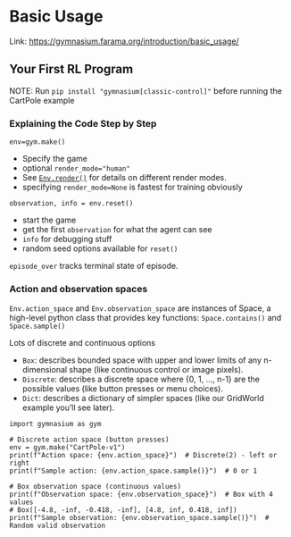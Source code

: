 # Basic Usage

Link: https://gymnasium.farama.org/introduction/basic_usage/


## Your First RL Program

NOTE:  Run `pip install "gymnasium[classic-control]"` before running the CartPole example

### Explaining the Code Step by Step

`env=gym.make()`
 - Specify the game
 - optional `render_mode="human"`
 - See [`Env.render()`](https://gymnasium.farama.org/api/env/#gymnasium.Env.render) for details on different render modes.
 - specifying `render_mode=None` is fastest for training obviously


`observation, info = env.reset()`
 - start the game
 - get the first `observation` for what the agent can see
 - `info` for debugging stuff
 - random seed options available for `reset()`


 `episode_over` tracks terminal state of episode.

### Action and observation spaces

`Env.action_space` and `Env.observation_space` are instances of Space, a high-level python class that provides key functions: `Space.contains()` and `Space.sample()`

Lots of discrete and continuous options
 - `Box`: describes bounded space with upper and lower limits of any n-dimensional shape (like continuous control or image pixels).
 - `Discrete`: describes a discrete space where {0, 1, ..., n-1} are the possible values (like button presses or menu choices).
 - `Dict`: describes a dictionary of simpler spaces (like our GridWorld example you’ll see later).


```
import gymnasium as gym

# Discrete action space (button presses)
env = gym.make("CartPole-v1")
print(f"Action space: {env.action_space}")  # Discrete(2) - left or right
print(f"Sample action: {env.action_space.sample()}")  # 0 or 1

# Box observation space (continuous values)
print(f"Observation space: {env.observation_space}")  # Box with 4 values
# Box([-4.8, -inf, -0.418, -inf], [4.8, inf, 0.418, inf])
print(f"Sample observation: {env.observation_space.sample()}")  # Random valid observation
```